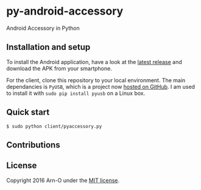 py-android-accessory
====================

Android Accessory in Python

## Installation and setup

To install the Android application, have a look at the [latest release][releases] and download the APK from your smartphone.

For the client, clone this repository to your local environment. The main dependancies is ``PyUSB``, which is a project now [hosted on GitHub][pysub]. I am used to install it with ``sudo pip install pyusb`` on a Linux box.

## Quick start

````
$ sudo python client/pyaccessory.py
````

## Contributions

## License

Copyright 2016 Arn-O under the [MIT license][license].

[releases]: https://github.com/Arn-O/py-android-accessory/releases
[pysub]: https://walac.github.io/pyusb/
[license]: https://github.com/Arn-O/py-android-accessory/blob/master/LICENSE
